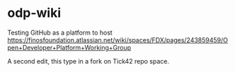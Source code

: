 # odp-wiki
Testing GitHub as a platform to host https://finosfoundation.atlassian.net/wiki/spaces/FDX/pages/243859459/Open+Developer+Platform+Working+Group

A second edit, this type in a fork on Tick42 repo space.
